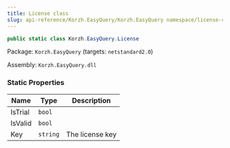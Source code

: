 ```yaml
---
title: License class
slug: api-reference/Korzh.EasyQuery/Korzh.EasyQuery namespace/license-class
---
```



```csharp
public static class Korzh.EasyQuery.License

```
Package: `Korzh.EasyQuery` (targets: `netstandard2.0`)

Assembly: `Korzh.EasyQuery.dll`

### Static Properties

| Name | Type | Description | 
| --- | --- | --- | 
| IsTrial | `bool` |  | 
| IsValid | `bool` |  | 
| Key | `string` | The license key |